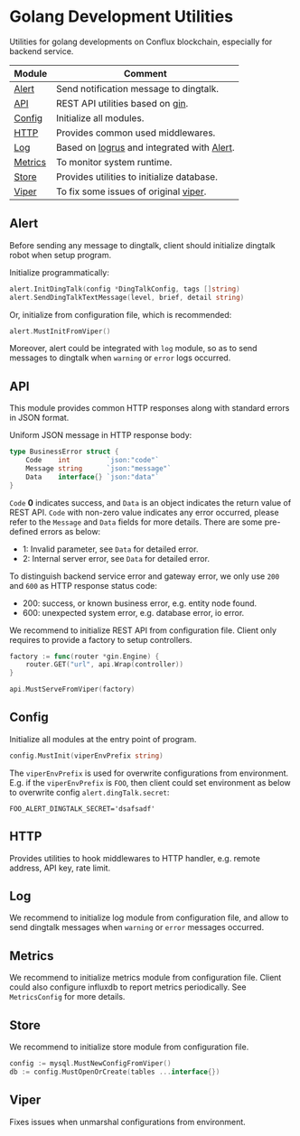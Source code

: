 # Golang Development Utilities
Utilities for golang developments on Conflux blockchain, especially for backend service.

|Module|Comment|
|------|-------|
|[Alert](#alert)|Send notification message to dingtalk.|
|[API](#api)|REST API utilities based on [gin](https://github.com/gin-gonic/gin).|
|[Config](#config)|Initialize all modules.|
|[HTTP](#http)|Provides common used middlewares.|
|[Log](#log)|Based on [logrus](https://github.com/sirupsen/logrus) and integrated with [Alert](#alert).|
|[Metrics](#metrics)|To monitor system runtime.|
|[Store](#store)|Provides utilities to initialize database.|
|[Viper](#viper)|To fix some issues of original [viper](https://github.com/spf13/viper).|

## Alert
Before sending any message to dingtalk, client should initialize dingtalk robot when setup program.

Initialize programmatically:
```go
alert.InitDingTalk(config *DingTalkConfig, tags []string)
alert.SendDingTalkTextMessage(level, brief, detail string)
```

Or, initialize from configuration file, which is recommended:
```go
alert.MustInitFromViper()
```

Moreover, alert could be integrated with `log` module, so as to send messages to dingtalk when `warning` or `error` logs occurred.

## API
This module provides common HTTP responses along with standard errors in JSON format.

Uniform JSON message in HTTP response body:
```go
type BusinessError struct {
	Code    int         `json:"code"`
	Message string      `json:"message"`
	Data    interface{} `json:"data"`
}
```

`Code` **0** indicates success, and `Data` is an object indicates the return value of REST API. `Code` with non-zero value indicates any error occurred, please refer to the `Message` and `Data` fields for more details. There are some pre-defined errors as below:

- 1: Invalid parameter, see `Data` for detailed error.
- 2: Internal server error, see `Data` for detailed error.

To distinguish backend service error and gateway error, we only use `200` and `600` as HTTP response status code:

- 200: success, or known business error, e.g. entity node found.
- 600: unexpected system error, e.g. database error, io error.

We recommend to initialize REST API from configuration file. Client only requires to provide a factory to setup controllers.

```go
factory := func(router *gin.Engine) {
    router.GET("url", api.Wrap(controller))
}

api.MustServeFromViper(factory)
```

## Config
Initialize all modules at the entry point of program.

```go
config.MustInit(viperEnvPrefix string)
```

The `viperEnvPrefix` is used for overwrite configurations from environment. E.g. if the `viperEnvPrefix` is `FOO`, then client could set environment as below to overwrite config `alert.dingTalk.secret`:

```
FOO_ALERT_DINGTALK_SECRET='dsafsadf'
```

## HTTP
Provides utilities to hook middlewares to HTTP handler, e.g. remote address, API key, rate limit.

## Log
We recommend to initialize log module from configuration file, and allow to send dingtalk messages when `warning` or `error` messages occurred.

## Metrics
We recommend to initialize metrics module from configuration file. Client could also configure influxdb to report metrics periodically. See `MetricsConfig` for more details.

## Store
We recommend to initialize store module from configuration file.

```go
config := mysql.MustNewConfigFromViper()
db := config.MustOpenOrCreate(tables ...interface{})
```

## Viper
Fixes issues when unmarshal configurations from environment.
